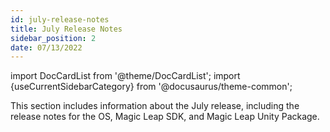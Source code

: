 ```yaml
---
id: july-release-notes
title: July Release Notes
sidebar_position: 2
date: 07/13/2022
---
```


import DocCardList from '@theme/DocCardList';
import {useCurrentSidebarCategory} from '@docusaurus/theme-common';

This section includes information about the July release, including the release notes for the OS, Magic Leap SDK, and Magic Leap Unity Package.

<DocCardList items={useCurrentSidebarCategory().items}/>

